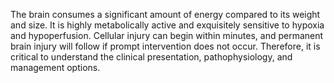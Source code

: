 The brain consumes a significant amount of energy compared to its weight and size. It is highly metabolically active and exquisitely sensitive to hypoxia and hypoperfusion. Cellular injury can begin within minutes, and permanent brain injury will follow if prompt intervention does not occur. Therefore, it is critical to understand the clinical presentation, pathophysiology, and management options.